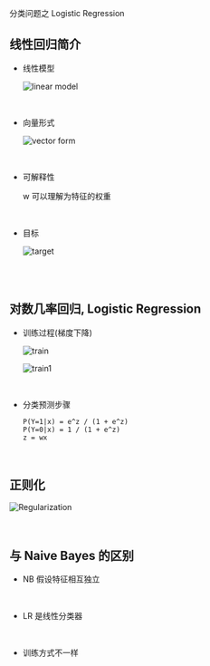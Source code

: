 分类问题之 Logistic Regression

##	线性回归简介

*	线性模型

	![linear model](/img/bVbrQww)

	<br>

*	向量形式

	![vector form](/img/bVbrQwy)

	<br>

*	可解释性

	w 可以理解为特征的权重

	<br>

*	目标

	![target](/img/bVbrQw1)

	<br><br>

##	对数几率回归, Logistic Regression

*	训练过程(梯度下降)

	![train](/img/bVbrQEO)

	![train1](/img/bVbrQEV)

	<br>

*	分类预测步骤

	```
	P(Y=1|x) = e^z / (1 + e^z)
	P(Y=0|x) = 1 / (1 + e^z)
	z = wx
	```

	<br>

##	正则化

![Regularization](/img/bVbrQE2)

<br>

##	与 Naive Bayes 的区别

*	NB 假设特征相互独立

	<br>

*	LR 是线性分类器

	<br>

*	训练方式不一样

	<br>

<br>

<br><br>

<br><br>